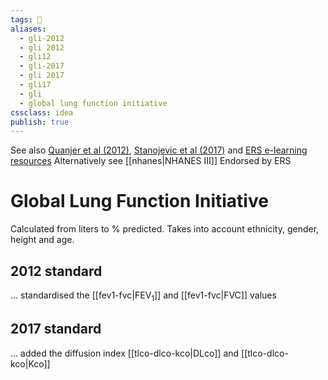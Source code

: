 ```yaml
---
tags: 💨
aliases: 
  - gli-2012
  - gli 2012
  - gli12 
  - gli-2017
  - gli 2017
  - gli17
  - gli
  - global lung function initiative
cssclass: idea
publish: true
---
```


See also [Quanjer et al (2012)](https://doi.org/10.1183/09031936.00080312), [Stanojevic et al (2017)](https://doi.org/10.1183/13993003.00010-2017) and [ERS e-learning resources](https://www.ers-education.org/guidelines/global-lung-function-initiative/about/)
Alternatively see [[nhanes|NHANES III]]
Endorsed by ERS

# Global Lung Function Initiative
Calculated from liters to % predicted. Takes into account ethnicity, gender, height and age.

## 2012 standard
... standardised the [[fev1-fvc|FEV<sub>1</sub>]] and [[fev1-fvc|FVC]] values

## 2017 standard
... added the diffusion index [[tlco-dlco-kco|DLco]] and [[tlco-dlco-kco|Kco]]
